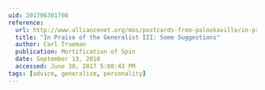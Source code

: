 ```yaml
---
uid: 201706301708
reference:
  url: http://www.alliancenet.org/mos/postcards-from-palookaville/in-praise-of-the-generalist-iii-some-suggestions
  title: "In Praise of the Generalist III: Some Suggestions"
  author: Carl Trueman
  publication: Mortification of Spin
  date: September 13, 2010
  accessed: June 30, 2017 5:08:43 PM
tags: [advice, generalism, personality]
---
```

